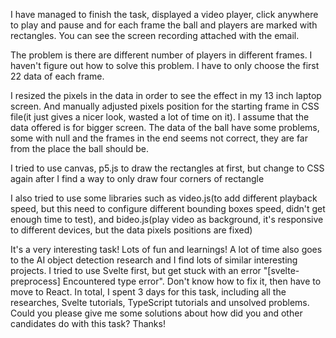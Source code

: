I have managed to finish the task, displayed a video player, click anywhere to play and pause and for each frame the ball and players are marked with rectangles. You can see the screen recording attached with the email.

The problem is there are different number of players in different frames. I haven't figure out how to solve this problem. I have to only choose the first 22 data of each frame.

I resized the pixels in the data in order to see the effect in my 13 inch laptop screen. And manually adjusted pixels position for the starting frame in CSS file(it just gives a nicer look, wasted a lot of time on it). I assume that the data offered is for bigger screen. The data of the ball have some problems, some with null and the frames in the end seems not correct, they are far from the place the ball should be.

I tried to use canvas, p5.js to draw the rectangles at first, but change to CSS again after I find a way to only draw four corners of rectangle

I also tried to use some libraries such as video.js(to add different playback speed, but this need to configure different bounding boxes speed, didn't get enough time to test), and bideo.js(play video as background, it's responsive to different devices, but the data pixels positions are fixed)

It's a very interesting task! Lots of fun and learnings! A lot of time also goes to the AI object detection research and I find lots of similar interesting projects. I tried to use Svelte first, but get stuck with an error "[svelte-preprocess] Encountered type error". Don't know how to fix it, then have to move to React. In total, I spent 3 days for this task, including all the researches, Svelte tutorials, TypeScript tutorials and unsolved problems. Could you please give me some solutions about how did you and other candidates do with this task? Thanks!

